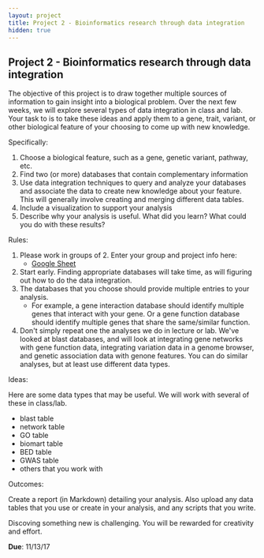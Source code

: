 ```yaml
---
layout: project
title: Project 2 - Bioinformatics research through data integration 
hidden: true
---
```


## Project 2 - Bioinformatics research through data integration

The objective of this project is to draw together multiple sources of information to gain insight into a biological problem. Over the next few weeks, we will explore several types of data integration in class and lab. Your task to is to take these ideas and apply them to a gene, trait, variant, or other biological feature of your choosing to come up with new knowledge. 

Specifically:

1. Choose a biological feature, such as a gene, genetic variant, pathway, etc.
2. Find two (or more) databases that contain complementary information
3. Use data integration techniques to query and analyze your databases and associate the data to create new knowledge about your feature. This will generally involve creating and merging different data tables.
4. Include a visualization to support your analysis
5. Describe why your analysis is useful. What did you learn? What could you do with these results?

Rules:

1. Please work in groups of 2. Enter your group and project info here:
	- [Google Sheet](https://docs.google.com/spreadsheets/d/1xUxmdswkoRftelVMp1490LKiibjioPi8gU5va-tyXkU/edit?usp=sharing)
2. Start early. Finding appropriate databases will take time, as will figuring out how to do the data integration.
1. The databases that you choose should provide multiple entries to your analysis.
	- For example, a gene interaction database should identify multiple genes that interact with your gene. Or a gene function database should identify multiple genes that share the same/similar function.
2. Don't simply repeat one the analyses we do in lecture or lab. We've looked at blast databases, and will look at integrating gene networks with gene function data, integrating variation data in a genome browser, and genetic association data with genone features. You can do similar analyses, but at least use different data types.

Ideas:

Here are some data types that may be useful. We will work with several of these in class/lab.

- blast table
- network table
- GO table
- biomart table
- BED table
- GWAS table
- others that you work with

Outcomes:

Create a report (in Markdown) detailing your analysis. Also upload any data tables that you use or create in your analysis, and any scripts that you write.

Discoving something new is challenging. You will be rewarded for creativity and effort.

**Due**: 11/13/17